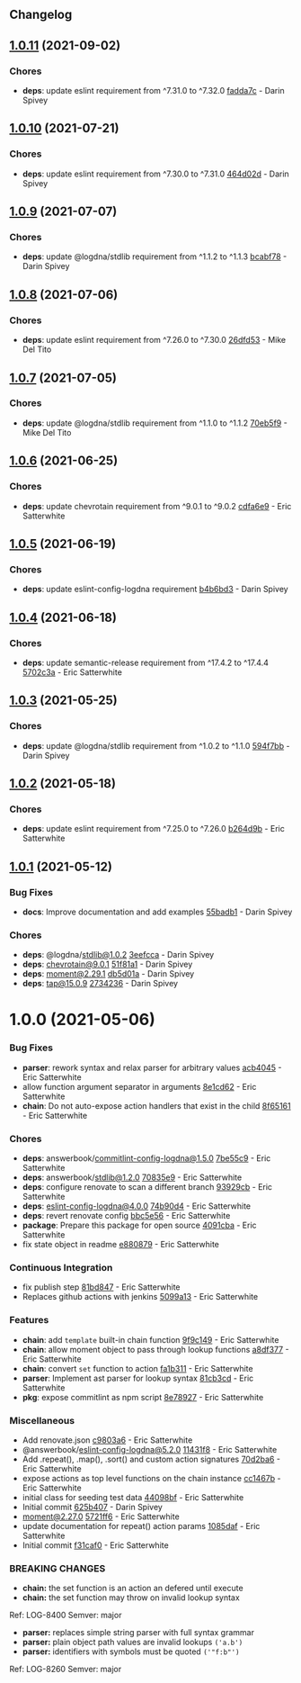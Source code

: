 ## Changelog

## [1.0.11](https://github.com/logdna/setup-chain-node/compare/v1.0.10...v1.0.11) (2021-09-02)


### Chores

* **deps**: update eslint requirement from ^7.31.0 to ^7.32.0 [fadda7c](https://github.com/logdna/setup-chain-node/commit/fadda7cff68029440044faeac48833c7b53e0931) - Darin Spivey

## [1.0.10](https://github.com/logdna/setup-chain-node/compare/v1.0.9...v1.0.10) (2021-07-21)


### Chores

* **deps**: update eslint requirement from ^7.30.0 to ^7.31.0 [464d02d](https://github.com/logdna/setup-chain-node/commit/464d02db269f590d2c7e335f9649df1e24d130e3) - Darin Spivey

## [1.0.9](https://github.com/logdna/setup-chain-node/compare/v1.0.8...v1.0.9) (2021-07-07)


### Chores

* **deps**: update @logdna/stdlib requirement from ^1.1.2 to ^1.1.3 [bcabf78](https://github.com/logdna/setup-chain-node/commit/bcabf789d87649e68236f95375836703581f6943) - Darin Spivey

## [1.0.8](https://github.com/logdna/setup-chain-node/compare/v1.0.7...v1.0.8) (2021-07-06)


### Chores

* **deps**: update eslint requirement from ^7.26.0 to ^7.30.0 [26dfd53](https://github.com/logdna/setup-chain-node/commit/26dfd535b6e97fc32ac1df57f882bd3457ca6fef) - Mike Del Tito

## [1.0.7](https://github.com/logdna/setup-chain-node/compare/v1.0.6...v1.0.7) (2021-07-05)


### Chores

* **deps**: update @logdna/stdlib requirement from ^1.1.0 to ^1.1.2 [70eb5f9](https://github.com/logdna/setup-chain-node/commit/70eb5f997c4a61d99222f0409097feed750bc034) - Mike Del Tito

## [1.0.6](https://github.com/logdna/setup-chain-node/compare/v1.0.5...v1.0.6) (2021-06-25)


### Chores

* **deps**: update chevrotain requirement from ^9.0.1 to ^9.0.2 [cdfa6e9](https://github.com/logdna/setup-chain-node/commit/cdfa6e9fe6f3382e416cfb75e32cd7dd8eb086b9) - Eric Satterwhite

## [1.0.5](https://github.com/logdna/setup-chain-node/compare/v1.0.4...v1.0.5) (2021-06-19)


### Chores

* **deps**: update eslint-config-logdna requirement [b4b6bd3](https://github.com/logdna/setup-chain-node/commit/b4b6bd3ea9873867db7d966e30e93b3826023f45) - Darin Spivey

## [1.0.4](https://github.com/logdna/setup-chain-node/compare/v1.0.3...v1.0.4) (2021-06-18)


### Chores

* **deps**: update semantic-release requirement from ^17.4.2 to ^17.4.4 [5702c3a](https://github.com/logdna/setup-chain-node/commit/5702c3ad8a968c31b24ea2ad8bef8747c0cc26f0) - Eric Satterwhite

## [1.0.3](https://github.com/logdna/setup-chain-node/compare/v1.0.2...v1.0.3) (2021-05-25)


### Chores

* **deps**: update @logdna/stdlib requirement from ^1.0.2 to ^1.1.0 [594f7bb](https://github.com/logdna/setup-chain-node/commit/594f7bb218f36b018785ecbd0510ab1af6938da0) - Darin Spivey

## [1.0.2](https://github.com/logdna/setup-chain-node/compare/v1.0.1...v1.0.2) (2021-05-18)


### Chores

* **deps**: update eslint requirement from ^7.25.0 to ^7.26.0 [b264d9b](https://github.com/logdna/setup-chain-node/commit/b264d9bd2e751b0560942c4a55fababf6536ee6c) - Eric Satterwhite

## [1.0.1](https://github.com/logdna/setup-chain-node/compare/v1.0.0...v1.0.1) (2021-05-12)


### Bug Fixes

* **docs**: Improve documentation and add examples [55badb1](https://github.com/logdna/setup-chain-node/commit/55badb18bb2ab60e1b58d621d329c9f8fd33a823) - Darin Spivey


### Chores

* **deps**: @logdna/stdlib@1.0.2 [3eefcca](https://github.com/logdna/setup-chain-node/commit/3eefcca930722414d2b8bbe9cc7f22151c79a67b) - Darin Spivey
* **deps**: chevrotain@9.0.1 [51f81a1](https://github.com/logdna/setup-chain-node/commit/51f81a19617cc8bfe42ce8d234d91991b2d7a1c1) - Darin Spivey
* **deps**: moment@2.29.1 [db5d01a](https://github.com/logdna/setup-chain-node/commit/db5d01a55e949e331b1f1bb3c994b77e0457d162) - Darin Spivey
* **deps**: tap@15.0.9 [2734236](https://github.com/logdna/setup-chain-node/commit/273423615b42e01b41037552d577cf46f9c41a91) - Darin Spivey

# 1.0.0 (2021-05-06)


### Bug Fixes

* **parser**: rework syntax and relax parser for arbitrary values [acb4045](https://github.com/logdna/setup-chain-node/commit/acb4045cbd43ec2aab73c0129b97c1f1cff782f1) - Eric Satterwhite
* allow function argument separator in arguments [8e1cd62](https://github.com/logdna/setup-chain-node/commit/8e1cd62ea85ce7b81fb49d597045b92f5b4a7c89) - Eric Satterwhite
* **chain**: Do not auto-expose action handlers that exist in the child [8f65161](https://github.com/logdna/setup-chain-node/commit/8f65161c41106f1f2d13ff03abaac2477f2c8992) - Eric Satterwhite


### Chores

* **deps**: answerbook/commitlint-config-logdna@1.5.0 [7be55c9](https://github.com/logdna/setup-chain-node/commit/7be55c971c3fc23f7986a19068fddd8d6f0a911c) - Eric Satterwhite
* **deps**: answerbook/stdlib@1.2.0 [70835e9](https://github.com/logdna/setup-chain-node/commit/70835e9f5175731585fde47cdde9869bfe3fca6e) - Eric Satterwhite
* **deps**: configure renovate to scan a different branch [93929cb](https://github.com/logdna/setup-chain-node/commit/93929cb2f3abda75206154153309d336b32ca3f8) - Eric Satterwhite
* **deps**: eslint-config-logdna@4.0.0 [74b90d4](https://github.com/logdna/setup-chain-node/commit/74b90d4b028d37773e11de64d7d635b63eb43bd4) - Eric Satterwhite
* **deps**: revert renovate config [bbc5e56](https://github.com/logdna/setup-chain-node/commit/bbc5e564bc061080d875f522107849f0a99b4eb3) - Eric Satterwhite
* **package**: Prepare this package for open source [4091cba](https://github.com/logdna/setup-chain-node/commit/4091cbaf891e688cbcabe5a04e5b45f3eba6cc42) - Eric Satterwhite
* fix state object in readme [e880879](https://github.com/logdna/setup-chain-node/commit/e880879876761056b5ed1b335830fe6f5ac6a294) - Eric Satterwhite


### Continuous Integration

* fix publish step [81bd847](https://github.com/logdna/setup-chain-node/commit/81bd84716081a13883616e6a97cc543ceb1de001) - Eric Satterwhite
* Replaces github actions with jenkins [5099a13](https://github.com/logdna/setup-chain-node/commit/5099a13c55ad5bde580b87945e6c8573976fecc3) - Eric Satterwhite


### Features

* **chain**: add `template` built-in chain function [9f9c149](https://github.com/logdna/setup-chain-node/commit/9f9c149e54e5d6ea4aa4e7bdf78f979feb3b2e2e) - Eric Satterwhite
* **chain**: allow moment object to pass through lookup functions [a8df377](https://github.com/logdna/setup-chain-node/commit/a8df3771502cfab1537db144c3a232d0568589f3) - Eric Satterwhite
* **chain**: convert `set` function to action [fa1b311](https://github.com/logdna/setup-chain-node/commit/fa1b311c8c8715f769819807e198fd6af6dbc387) - Eric Satterwhite
* **parser**: Implement ast parser for lookup syntax [81cb3cd](https://github.com/logdna/setup-chain-node/commit/81cb3cd0f0a22fdb60f0536417f6ab515eb4d8dd) - Eric Satterwhite
* **pkg**: expose commitlint as npm script [8e78927](https://github.com/logdna/setup-chain-node/commit/8e78927803aa68b22baf10307ea427097ade8078) - Eric Satterwhite


### Miscellaneous

* Add renovate.json [c9803a6](https://github.com/logdna/setup-chain-node/commit/c9803a696d405c043d5bd5c6c2c7af587cc44600) - Eric Satterwhite
* @answerbook/eslint-config-logdna@5.2.0 [11431f8](https://github.com/logdna/setup-chain-node/commit/11431f832502b61fa1cb780527e81f2a4a8c731c) - Eric Satterwhite
* Add .repeat(), .map(), .sort() and custom action signatures [70d2ba6](https://github.com/logdna/setup-chain-node/commit/70d2ba696a87450f326367575b3e0d9f5b5d6212) - Eric Satterwhite
* expose actions as top level functions on the chain instance [cc1467b](https://github.com/logdna/setup-chain-node/commit/cc1467ba050bd44d19edc96536d8fa416da019e9) - Eric Satterwhite
* initial class for seeding test data [44098bf](https://github.com/logdna/setup-chain-node/commit/44098bf602cdc694d46f9b64de1b059c65e297e7) - Eric Satterwhite
* Initial commit [625b407](https://github.com/logdna/setup-chain-node/commit/625b407569ea078459ae12ea90395fac8b63c054) - Darin Spivey
* moment@2.27.0 [5721ff6](https://github.com/logdna/setup-chain-node/commit/5721ff6008cecbb37e6f97e2484be03cb1d99cc0) - Eric Satterwhite
* update documentation for repeat() action params [1085daf](https://github.com/logdna/setup-chain-node/commit/1085daf64e33f6da51e1fb57de288dc3cdaaaead) - Eric Satterwhite
* Initial commit [f31caf0](https://github.com/logdna/setup-chain-node/commit/f31caf034ba122cb1c00a32848782a99ac013501) - Eric Satterwhite


### **BREAKING CHANGES**

* **chain:** the set function is an action an defered until execute
* **chain:** the set function may throw on invalid lookup syntax

Ref: LOG-8400
Semver: major
* **parser:** replaces simple string parser with full syntax grammar
* **parser:** plain object path values are invalid lookups `('a.b')`
* **parser:** identifiers with symbols must be quoted `('"f:b"')`

Ref: LOG-8260
Semver: major
